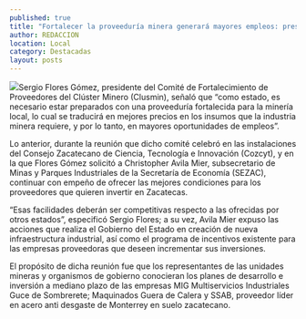 ```yaml
---
published: true
title: "Fortalecer la proveeduría minera generará mayores empleos: presidente de Clusmin"
author: REDACCION
location: Local
category: Destacadas
layout: posts
---
```


![](http://i.imgur.com/fzQ17jMm.jpg)Sergio Flores Gómez, presidente del Comité de Fortalecimiento de Proveedores del Clúster Minero (Clusmin), señaló que “como estado, es necesario estar preparados con una proveeduría fortalecida para la minería local, lo cual se traducirá en mejores precios en los insumos que la industria minera requiere, y por lo tanto, en mayores oportunidades de empleos”.

Lo anterior, durante la reunión que dicho comité celebró en las instalaciones del Consejo Zacatecano de Ciencia, Tecnología e Innovación (Cozcyt), y en la que Flores Gómez solicitó a  Christopher Avila Mier, subsecretario de Minas y Parques Industriales de la Secretaría de Economía (SEZAC), continuar con  empeño de ofrecer las mejores condiciones para los proveedores que quieren invertir en Zacatecas.

“Esas facilidades deberán ser competitivas respecto a las ofrecidas por otros estados”, especificó Sergio Flores; a su vez, Avila Mier expuso las acciones que realiza el Gobierno del Estado en creación de nueva infraestructura industrial, así como el programa de incentivos existente para las empresas proveedoras que deseen incrementar sus inversiones.

El propósito de dicha reunión fue que los representantes de las unidades mineras y organismos de gobierno conocieran los planes de desarrollo e inversión a mediano plazo de las empresas MIG Multiservicios Industriales Guce de Sombrerete; Maquinados Guera de Calera y SSAB, proveedor líder en acero anti desgaste  de Monterrey en suelo zacatecano.
